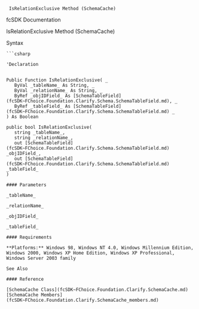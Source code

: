 ﻿     IsRelationExclusive Method (SchemaCache)                                                   

fcSDK Documentation

IsRelationExclusive Method (SchemaCache)

Syntax

```vbnet
```csharp

'Declaration
 

Public Function IsRelationExclusive( _
   ByVal _tableName_ As String, _
   ByVal _relationName_ As String, _
   ByRef _objIDField_ As [SchemaTableField](fcSDK~FChoice.Foundation.Clarify.Schema.SchemaTableField.md), _
   ByRef _tableField_ As [SchemaTableField](fcSDK~FChoice.Foundation.Clarify.Schema.SchemaTableField.md) _
) As Boolean

public bool IsRelationExclusive( 
   string _tableName_,
   string _relationName_,
   out [SchemaTableField](fcSDK~FChoice.Foundation.Clarify.Schema.SchemaTableField.md) _objIDField_,
   out [SchemaTableField](fcSDK~FChoice.Foundation.Clarify.Schema.SchemaTableField.md) _tableField_
)

#### Parameters

_tableName_

_relationName_

_objIDField_

_tableField_

#### Requirements

**Platforms:** Windows 98, Windows NT 4.0, Windows Millennium Edition, Windows 2000, Windows XP Home Edition, Windows XP Professional, Windows Server 2003 family

See Also

#### Reference

[SchemaCache Class](fcSDK~FChoice.Foundation.Clarify.SchemaCache.md)  
[SchemaCache Members](fcSDK~FChoice.Foundation.Clarify.SchemaCache_members.md)